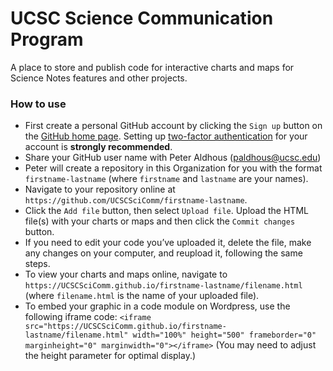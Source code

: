 # UCSC Science Communication Program

A place to store and publish code for interactive charts and maps for Science Notes features and other projects. 

### How to use

- First create a personal GitHub account by clicking the `Sign up` button on the [GitHub home page](https://github.com/). Setting up [two-factor authentication](https://docs.github.com/en/authentication/securing-your-account-with-two-factor-authentication-2fa) for your account is **strongly recommended**.
- Share your GitHub user name with Peter Aldhous (paldhous@ucsc.edu)
- Peter will create a repository in this Organization for you with the format `firstname-lastname` (where `firstname` and `lastname` are your names).
- Navigate to your repository online at `https://github.com/UCSCSciComm/firstname-lastname`.
- Click the `Add file` button, then select `Upload file`. Upload the HTML file(s) with your charts or maps and then click the `Commit changes` button.
- If you need to edit your code you’ve uploaded it, delete the file, make any changes on your computer, and reupload it, following the same steps.
- To view your charts and maps online, navigate to `https://UCSCSciComm.github.io/firstname-lastname/filename.html` (where `filename.html` is the name of your uploaded file). 
- To embed your graphic in a code module on Wordpress, use the following iframe code:
    `<iframe src="https://UCSCSciComm.github.io/firstname-lastname/filename.html" width="100%" height="500" frameborder="0" marginheight="0" marginwidth="0"></iframe>` 
(You may need to adjust the height parameter for optimal display.)

